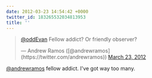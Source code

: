 ```yaml
---
date: 2012-03-23 14:54:42 +0000
twitter_id: 183265532034813953
title: ''
---
```


<blockquote class="twitter-tweet"><p lang="en" dir="ltr"><a href="https://twitter.com/oddEvan?ref_src=twsrc%5Etfw">@oddEvan</a> Fellow addict? Or friendly observer?</p>&mdash; Andrew Ramos ([@andrewramos](https://twitter.com/andrewramos)) <a href="https://twitter.com/andrewramos/status/183265344918523905?ref_src=twsrc%5Etfw">March 23, 2012</a></blockquote>
<script async src="https://platform.twitter.com/widgets.js" charset="utf-8"></script>

[@andrewramos](https://twitter.com/andrewramos) fellow addict. I've got way too many.
